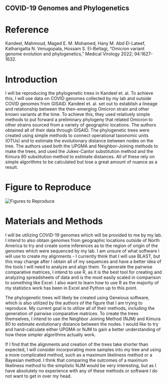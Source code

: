 ## COVID-19 Genomes and Phylogenetics

# Reference

Kandeel, Mahmoud, Maged E. M. Mohamed, Hany M. Abd El-Lateef, Katharigatta N.
Venugopala, Hossam S. El-Beltagi, “Omicron variant genome evolution and phylogenetics,”
Medical Virology 2022; 94:1627-1632. 
# Introduction

I will be reproducing the phylogenetic trees in Kandeel et. al. To achieve this, I will use data on COVID genomes collected by my lab and outside COVID genomes from
GISAID. Kandeel et. al. set out to establish a lineage and relationship between the then-emerging Omicron strain and other known variants at the time. To achieve this,
they used relatively simple methods to put forward a preliminary phylogeny that related Omicron to other strains sourced from a variety of geographic locations. The 
authors obtained all of their data through GISAID. The phylogenetic trees were created using simple methods to connect operational taxonomic units (OTUs) and to
estimate the evolutionary distance between nodes on the tree. The authors used both the UPGMA and Neighbor-Joining methods to make the trees, and used the Jukes-Cantor
substitution method and the Kimura 80 substitution method to estimate distances. All of these rely on simple algorithms to be calculated but lose a great amount of
nuance as a result.

# Figure to Reproduce

![Figures to Reproduce](https://i.imgur.com/OVo6aSL.png)

# Materials and Methods

I will be utilizing COVID-19 genomes which will be provided to me by my lab. I intend to also obtain genomes from geographic locations outside of North America to try
and create some inferences as to the region of origin of the genomes which were sequenced by my lab. I am unsure of what software I will use to create my alignments -
I currently think that I will use BLAST, but this may change after I obtain all of my sequences and have a better idea of the tools I will need to analyze and align
them. To generate the pairwise comparative matrices, I intend to use R, as it is the best tool for creating and analyzing spreadsheets of data and is the most easily
scaled in comparison to something like Excel. I also want to learn how to use R as the majority of my statistics work has been in Excel and Python up to this point.

The phylogenetic trees will likely be created using Geneious software, which is also utilized by the authors of the figure that I am trying to reproduce. My current 
goal is to utilize all of their methods, including the generation of pairwise comparative matrices. To create the trees themselves, I intend to use the Neighbor 
Joining Method (NJM) and  Kimura 80 to estimate evolutionary distance between the nodes. I would like to try and hand-calculate either UPGMA or NJM to gain a better 
understanding of how these simpler algorithms actually work.

If I find that the alignments and creation of the trees take shorter than expected, I will consider incorporating more samples into my tree and using a more 
complicated method, such as a maximum likeliness method or a Bayesian method. I think that comparing the outcomes of a maximum likeliness method to the simplistic NJM
would be very interesting, but as I have absolutely no experience with any of these methods or software I do not want to get in over my head. 
